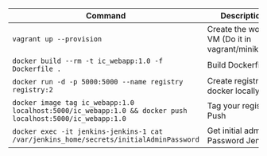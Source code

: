 | **Command** | **Description** |
| --------------|-------------------|
| `vagrant up --provision` | Create the working VM  (Do it in vagrant/minikube/) |
| `docker build --rm -t ic_webapp:1.0 -f Dockerfile .` | Build Dockerfile |
| `docker run -d -p 5000:5000 --name registry registry:2` | Create registry docker locally |
| `docker image tag ic_webapp:1.0 localhost:5000/ic_webapp:1.0 && docker push localhost:5000/ic_webapp:1.0` | Tag your registry + Push |
| `docker exec -it jenkins-jenkins-1 cat /var/jenkins_home/secrets/initialAdminPassword` | Get initial admin Password Jenkins |